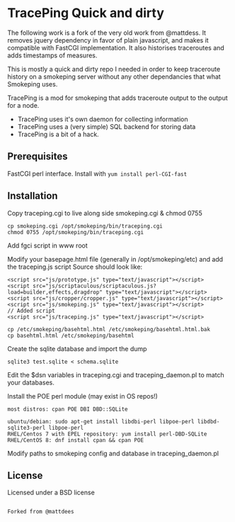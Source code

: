 TracePing Quick and dirty
=========================

The following work is a fork of the very old work from @mattdess.
It removes jquery dependency in favor of plain javascript, and makes it compatible with FastCGI implementation.
It also historises traceroutes and adds timestamps of measures.

This is mostly a quick and dirty repo I needed in order to keep traceroute history on a smokeping server without any other dependancies that what Smokeping uses.

TracePing is a mod for smokeping that adds traceroute output to the output for a node.

  - TracePing uses it's own daemon for collecting information
  - TracePing uses a (very simple) SQL backend for storing data
  - TracePing is a bit of a hack.

Prerequisites
-------------

FastCGI perl interface.
Install with `yum install perl-CGI-fast`


Installation
--------------

Copy traceping.cgi to live along side smokeping.cgi & chmod 0755

```
cp smokeping.cgi /opt/smokeping/bin/traceping.cgi
chmod 0755 /opt/smokeping/bin/traceping.cgi
```

Add fgci script in www root


Modify your basepage.html file (generally in /opt/smokeping/etc) and add the traceping.js script
Source should look like:
```
<script src="js/prototype.js" type="text/javascript"></script>
<script src="js/scriptaculous/scriptaculous.js?load=builder,effects,dragdrop" type="text/javascript"></script>
<script src="js/cropper/cropper.js" type="text/javascript"></script>
<script src="js/smokeping.js" type="text/javascript"></script>
// Added script
<script src="js/traceping.js" type="text/javascript"></script>
```


```
cp /etc/smokeping/basehtml.html /etc/smokeping/basehtml.html.bak
cp basehtml.html /etc/smokeping/basehtml
```

Create the sqlite database and import the dump

```
sqlite3 test.sqlite < schema.sqlite
```

Edit the $dsn variables in traceping.cgi and traceping_daemon.pl to match your databases.

Install the POE perl module (may exist in OS repos!)

```
most distros: cpan POE DBI DBD::SQLite

ubuntu/debian: sudo apt-get install libdbi-perl libpoe-perl libdbd-sqlite3-perl libpoe-perl
RHEL/Centos 7 with EPEL repository: yum install perl-DBD-SQLite
RHEL/CentOS 8: dnf install cpan && cpan POE
```

Modify paths to smokeping config and database in traceping_daemon.pl

License
--------------

Licensed under a BSD license
```

Forked from @mattdees
